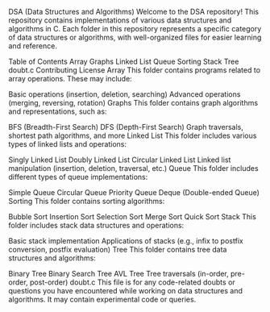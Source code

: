 DSA (Data Structures and Algorithms)
Welcome to the DSA repository! This repository contains implementations of various data structures and algorithms in C. Each folder in this repository represents a specific category of data structures or algorithms, with well-organized files for easier learning and reference.

Table of Contents
Array
Graphs
Linked List
Queue
Sorting
Stack
Tree
doubt.c
Contributing
License
Array
This folder contains programs related to array operations. These may include:

Basic operations (insertion, deletion, searching)
Advanced operations (merging, reversing, rotation)
Graphs
This folder contains graph algorithms and representations, such as:

BFS (Breadth-First Search)
DFS (Depth-First Search)
Graph traversals, shortest path algorithms, and more
Linked List
This folder includes various types of linked lists and operations:

Singly Linked List
Doubly Linked List
Circular Linked List
Linked list manipulation (insertion, deletion, traversal, etc.)
Queue
This folder includes different types of queue implementations:

Simple Queue
Circular Queue
Priority Queue
Deque (Double-ended Queue)
Sorting
This folder contains sorting algorithms:

Bubble Sort
Insertion Sort
Selection Sort
Merge Sort
Quick Sort
Stack
This folder includes stack data structures and operations:

Basic stack implementation
Applications of stacks (e.g., infix to postfix conversion, postfix evaluation)
Tree
This folder contains tree data structures and algorithms:

Binary Tree
Binary Search Tree
AVL Tree
Tree traversals (in-order, pre-order, post-order)
doubt.c
This file is for any code-related doubts or questions you have encountered while working on data structures and algorithms. It may contain experimental code or queries.
